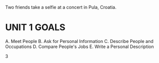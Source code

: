 Two friends take a selfie at a concert in Pula, Croatia.

# UNIT 1 GOALS

A. Meet People
B. Ask for Personal Information
C. Describe People and Occupations
D. Compare People's Jobs
E. Write a Personal Description

3